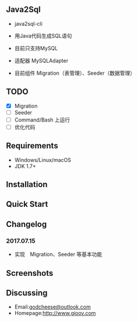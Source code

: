 ## Java2Sql
- java2sql-cli
- 用Java代码生成SQL语句
- 目前只支持MySQL

- 适配器 MySQLAdapter
- 目前组件 Migration（表管理）、Seeder（数据管理）

## TODO
- [x] Migration
- [ ] Seeder
- [ ] Command/Bash 上运行
- [ ] 优化代码

## Requirements
- Windows/Linux/macOS
- JDK 1.7+
## Installation

## Quick Start


## Changelog
### 2017.07.15
- 实现　Migration、Seeder 等基本功能
## Screenshots
## Discussing
- Email:godcheese@outlook.com
- Homepage:http://www.gioov.com
